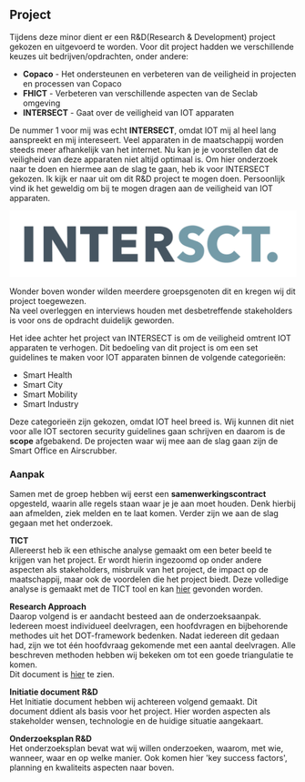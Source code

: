## Project
Tijdens deze minor dient er een R&D(Research & Development) project gekozen en uitgevoerd te worden. Voor dit project
hadden we verschillende keuzes uit bedrijven/opdrachten, onder andere:
- **Copaco** - Het ondersteunen en verbeteren van de veiligheid in projecten en processen van Copaco
- **FHICT** - Verbeteren van verschillende aspecten van de Seclab omgeving
- **INTERSECT** - Gaat over de veiligheid van IOT apparaten

De nummer 1 voor mij was echt **INTERSECT**, omdat IOT mij al heel lang aanspreekt en mij intereseert. 
Veel apparaten in de maatschappij worden steeds meer afhankelijk van het internet. Nu kan je je voorstellen dat de veiligheid van deze
apparaten niet altijd optimaal is. Om hier onderzoek naar te doen en hiermee aan de slag te gaan, heb ik voor INTERSECT gekozen.
Ik kijk er naar uit om dit R&D project te mogen doen. Persoonlijk vind ik het geweldig om bij te mogen dragen aan de veiligheid van IOT apparaten.

<img src="../images/INTERSECT.PNG" alt="INTERSECT" class="INTERSECT">

Wonder boven wonder wilden meerdere groepsgenoten dit en kregen wij dit project toegewezen. <br/> 
Na veel overleggen en interviews houden met desbetreffende stakeholders is voor ons de opdracht duidelijk geworden. 

Het idee achter het project van INTERSECT is om de veiligheid omtrent IOT apparaten te verhogen.
Dit bedoeling van dit project is om een set guidelines te maken voor IOT apparaten binnen de volgende categorieën:
- Smart Health
- Smart City
- Smart Mobility
- Smart Industry

Deze categorieën zijn gekozen, omdat IOT heel breed is. Wij kunnen dit niet voor alle IOT sectoren security guidelines gaan schrijven en daarom is de **scope** afgebakend.
De projecten waar wij mee aan de slag gaan zijn de Smart Office en Airscrubber.

### Aanpak
Samen met de groep hebben wij eerst een **samenwerkingscontract** opgesteld, waarin alle regels staan waar je je aan moet houden.
Denk hierbij aan afmelden, ziek melden en te laat komen. Verder zijn we aan de slag gegaan met het onderzoek.

**TICT**<br/>
Allereerst heb ik een ethische analyse gemaakt om een beter beeld te krijgen van het project. Er wordt hierin ingezoomd op onder andere aspecten als
stakeholders, misbruik van het project, de impact op de maatschappij, maar ook de voordelen die het project biedt. Deze volledige analyse is gemaakt met de TICT tool en kan [hier](https://tvheel.github.io/research) gevonden worden.

**Research Approach**<br/>
Daarop volgend is er aandacht besteed aan de onderzoeksaanpak. Iedereen moest individueel deelvragen, een hoofdvragen en bijbehorende methodes uit het DOT-framework bedenken.
Nadat iedereen dit gedaan had, zijn we tot één hoofdvraag gekomende met een aantal deelvragen. Alle beschreven methoden hebben wij bekeken om tot een goede triangulatie te komen.<br/>
Dit document is [hier](https://tvheel.github.io/research/research) te zien.

**Initiatie document R&D**<br/>
Het <a class="downloadlink" onClick="passwd('../files/Phase1.docs','Phase 1')">Initiatie document</a>
  hebben wij achtereen volgend gemaakt. Dit document ddient als basis voor het project. Hier worden aspecten als stakeholder wensen, technologie en de huidige situatie aangekaart.

**Onderzoeksplan R&D**<br/>
Het <a class="downloadlink" onClick="downloadURI('../files/Research-plan.docx','Research plan')">onderzoeksplan</a> bevat wat wij willen onderzoeken, waarom, met wie, wanneer, waar en op welke manier. Ook komen hier
'key success factors', planning en kwaliteits aspecten naar boven.




